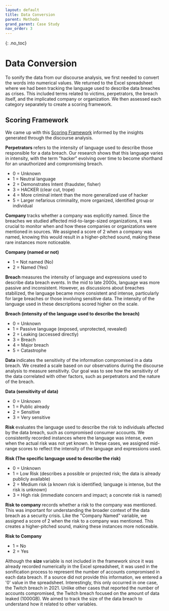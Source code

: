 ```yaml
---
layout: default
title: Data Conversion
parent: Methods
grand_parent: Case Study
nav_order: 3
---
```


<!-- 
This page is an example lesson template.
Add, edit, or remove any content below for the workshop in question. -->

<!-- Putting a {: .no_toc} above a header removes it from the table of contents -->

{: .no_toc}  

# Data Conversion

To sonify the data from our discourse analysis, we first needed to convert the words into numerical values. We returned to the Excel spreadsheet where we had been tracking the language used to describe data breaches as crises. This included terms related to victims, perpetrators, the breach itself, and the implicated company or organization. We then assessed each category separately to create a scoring framework.  

## Scoring Framework

We came up with this [Scoring Framework](../data/SCORING%20FRAMEWORK.pdf) informed by the insights generated through the discourse analysis. 

<b> Perpetrators </b> refers to the intensity of language used to describe those responsible for a data breach. Our research shows that this language varies in intensity, with the term "hacker" evolving over time to become shorthand for an unauthorized and compromising breach.

- 0 =	Unknown 
- 1	= Neutral language  
- 2	= Demonstrates Intent (fraudster, fisher) 
- 3	= HACKER (clear cut, trope) 
- 4	= More criminal intent than the more generalized use of hacker 
- 5	= Larger nefarious criminality, more organized, identified group or individual 

<b> Company </b> tracks whether a company was explicitly named. Since the breaches we studied affected mid-to-large-sized organizations, it was crucial to monitor when and how these companies or organizations were mentioned in sources. We assigned a score of 2 when a company was named, knowing this would result in a higher-pitched sound, making these rare instances more noticeable.  

<b> Company (named or not) </b>

- 1 =	Not named (No) 
- 2	= Named (Yes) 

<b> Breach </b> measures the intensity of language and expressions used to describe data breach events. In the mid to late 2000s, language was more passive and inconsistent. However, as discussions about breaches stabilized, the language became more consistent and intense, particularly for large breaches or those involving sensitive data. The intensity of the language used in these descriptions scored higher on the scale. 

<b> Breach (intensity of the language used to describe the breach) </b> 
- 0	= Unknown
- 1	= Passive language (exposed, unprotected, revealed) 
- 2	= Leaking (accessed directly) 
- 3	= Breach 
- 4	= Major breach 
- 5	= Catastrophe 

<b> Data </b> indicates the sensitivity of the information compromised in a data breach. We created a scale based on our observations during the discourse analysis to measure sensitivity. Our goal was to see how the sensitivity of the data correlated with other factors, such as perpetrators and the nature of the breach. 

<b> Data (sensitivity of data) </b> 
- 0	= Unknown 
- 1	= Public already 
- 2	= Sensitive
- 3	= Very sensitive 

<b> Risk </b> evaluates the language used to describe the risk to individuals affected by the data breach, such as compromised consumer accounts. We consistently recorded instances where the language was intense, even when the actual risk was not yet known. In these cases, we assigned mid-range scores to reflect the intensity of the language and expressions used. 

<b> Risk (The specific language used to describe the risk) </b>
- 0 =	Unknown 
- 1 =	Low Risk (describes a possible or projected risk; the data is already publicly available) 
- 2	= Medium risk (a known risk is identified; language is intense, but the risk is unknown) 
- 3	= High risk (immediate concern and impact; a concrete risk is named) 

<b> Risk to company </b> records whether a risk to the company was mentioned. This was important for understanding the broader context of the data breach as a security crisis. Like the "Company Named" variable, we assigned a score of 2 when the risk to a company was mentioned. This creates a higher-pitched sound, making these instances more noticeable.

<b> Risk to Company </b>
- 1 =	No 
- 2 =	Yes 

Although the <b> size </b> variable is not included in the framework since it was already recorded numerically in the Excel spreadsheet, it was used in the sonification process to represent the number of accounts compromised in each data breach. If a source did not provide this information, we entered a '0' value in the spreadsheet. Interestingly, this only occurred in one case, the Twitch breach in 2021. Unlike other cases that reported the number of accounts compromised, the Twitch breach focused on the amount of data leaked (1000GB). We aimed to track the size of the data breach to understand how it related to other variables.
